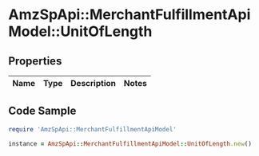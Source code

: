 # AmzSpApi::MerchantFulfillmentApiModel::UnitOfLength

## Properties

Name | Type | Description | Notes
------------ | ------------- | ------------- | -------------

## Code Sample

```ruby
require 'AmzSpApi::MerchantFulfillmentApiModel'

instance = AmzSpApi::MerchantFulfillmentApiModel::UnitOfLength.new()
```


